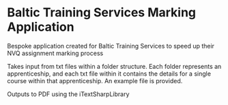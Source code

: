 # Baltic Training Services Marking Application
Bespoke application created for Baltic Training Services to speed up their NVQ assignment marking process

Takes input from txt files within a folder structure. Each folder represents an apprenticeship, and each txt file within it contains the details for a single course within that apprenticeship. An example file is provided.
    
Outputs to PDF using the iTextSharpLibrary
